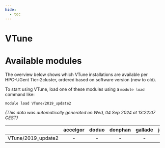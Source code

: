 ```yaml
---
hide:
  - toc
---
```


VTune
=====

# Available modules


The overview below shows which VTune installations are available per HPC-UGent Tier-2cluster, ordered based on software version (new to old).

To start using VTune, load one of these modules using a `module load` command like:

```shell
module load VTune/2019_update2
```

*(This data was automatically generated on Wed, 04 Sep 2024 at 13:22:07 CEST)*  

| |accelgor|doduo|donphan|gallade|joltik|shinx|skitty|
| :---: | :---: | :---: | :---: | :---: | :---: | :---: | :---: |
|VTune/2019_update2|-|-|-|-|-|-|x|
